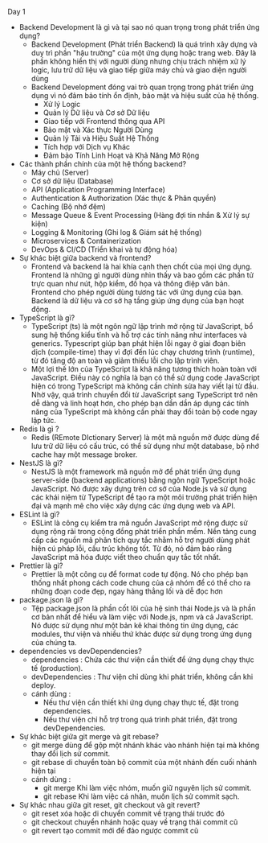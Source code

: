 Day 1

- Backend Development là gì và tại sao nó quan trọng trong phát triển ứng dụng?
  - Backend Development (Phát triển Backend) là quá trình xây dựng và duy trì phần "hậu trường" của một ứng dụng hoặc trang web. Đây là phần không hiển thị với người dùng nhưng chịu trách nhiệm xử lý logic, lưu trữ dữ liệu và giao tiếp giữa máy chủ và giao diện người dùng
  - Backend Development đóng vai trò quan trọng trong phát triển ứng dụng vì nó đảm bảo tính ổn định, bảo mật và hiệu suất của hệ thống.
    - Xử lý Logic
    - Quản lý Dữ liệu và Cơ sở Dữ liệu
    - Giao tiếp với Frontend thông qua API
    - Bảo mật và Xác thực Người Dùng
    - Quản lý Tải và Hiệu Suất Hệ Thống
    - Tích hợp với Dịch vụ Khác
    - Đảm bảo Tính Linh Hoạt và Khả Năng Mở Rộng
- Các thành phần chính của một hệ thống backend?
  - Máy chủ (Server)
  - Cơ sở dữ liệu (Database)
  - API (Application Programming Interface)
  - Authentication & Authorization (Xác thực & Phân quyền)
  - Caching (Bộ nhớ đệm)
  - Message Queue & Event Processing (Hàng đợi tin nhắn & Xử lý sự kiện)
  - Logging & Monitoring (Ghi log & Giám sát hệ thống)
  - Microservices & Containerization
  - DevOps & CI/CD (Triển khai và tự động hóa)
- Sự khác biệt giữa backend và frontend?
  - Frontend và backend là hai khía cạnh then chốt của mọi ứng dụng. Frontend là những gì người dùng nhìn thấy và bao gồm các phần tử trực quan như nút, hộp kiểm, đồ họa và thông điệp văn bản. Frontend cho phép người dùng tương tác với ứng dụng của bạn. Backend là dữ liệu và cơ sở hạ tầng giúp ứng dụng của bạn hoạt động.
- TypeScript là gì?
  - TypeScript (ts) là một ngôn ngữ lập trình mở rộng từ JavaScript, bổ sung hệ thống kiểu tĩnh và hỗ trợ các tính năng như interfaces và generics. Typescript giúp bạn phát hiện lỗi ngay ở giai đoạn biên dịch (compile-time) thay vì đợi đến lúc chạy chương trình (runtime), từ đó tăng độ an toàn và giảm thiểu lỗi cho lập trình viên.
  - Một lợi thế lớn của TypeScript là khả năng tương thích hoàn toàn với JavaScript. Điều này có nghĩa là bạn có thể sử dụng code JavaScript hiện có trong TypeScript mà không cần chỉnh sửa hay viết lại từ đầu. Nhờ vậy, quá trình chuyển đổi từ JavaScript sang TypeScript trở nên dễ dàng và linh hoạt hơn, cho phép bạn dần dần áp dụng các tính năng của TypeScript mà không cần phải thay đổi toàn bộ code ngay lập tức.
- Redis là gì ?
  - Redis (REmote DIctionary Server) là một mã nguồn mở được dùng để lưu trữ dữ liệu có cấu trúc, có thể sử dụng như một database, bộ nhớ cache hay một message broker.
- NestJS là gì?
  - NestJS là một framework mã nguồn mở để phát triển ứng dụng server-side (backend applications) bằng ngôn ngữ TypeScript hoặc JavaScript. Nó được xây dựng trên cơ sở của Node.js và sử dụng các khái niệm từ TypeScript để tạo ra một môi trường phát triển hiện đại và mạnh mẽ cho việc xây dựng các ứng dụng web và API.
- ESLint là gì?
  - ESLint là công cụ kiểm tra mã nguồn JavaScript mở rộng được sử dụng rộng rãi trong cộng đồng phát triển phần mềm. Nền tảng cung cấp các nguồn mã phân tích quy tắc nhằm hỗ trợ người dùng phát hiện cú pháp lỗi, cấu trúc không tốt. Từ đó, nó đảm bảo rằng JavaScript mã hóa được viết theo chuẩn quy tắc tốt nhất.
- Prettier là gì?
  - Prettier là một công cụ để format code tự động. Nó cho phép bạn thống nhất phong cách code chung của cả nhóm để có thể cho ra những đoạn code đẹp, ngay hàng thẳng lối và dễ đọc hơn
- package.json là gì?
  - Tệp package.json là phần cốt lõi của hệ sinh thái Node.js và là phần cơ bản nhất để hiểu và làm việc với Node.js, npm và cả JavaScript. Nó được sử dụng như một bản kê khai thông tin ứng dụng, các modules, thư viện và nhiều thứ khác được sử dụng trong ứng dụng của chúng ta.
- dependencies vs devDependencies?
  - dependencies : Chứa các thư viện cần thiết để ứng dụng chạy thực tế (production).
  - devDependencies : Thư viện chỉ dùng khi phát triển, không cần khi deploy.
  - cánh dùng :
    - Nếu thư viện cần thiết khi ứng dụng chạy thực tế, đặt trong dependencies.
    - Nếu thư viện chỉ hỗ trợ trong quá trình phát triển, đặt trong devDependencies.
- Sự khác biệt giữa git merge và git rebase?
  - git merge dùng để gộp một nhánh khác vào nhánh hiện tại mà không thay đổi lịch sử commit.
  - git rebase di chuyển toàn bộ commit của một nhánh đến cuối nhánh hiện tại
  - cánh dùng :
    - git merge Khi làm việc nhóm, muốn giữ nguyên lịch sử commit.
    - git rebase Khi làm việc cá nhân, muốn lịch sử commit sạch.
- Sự khác nhau giữa git reset, git checkout và git revert?
  - git reset xóa hoặc di chuyển commit về trạng thái trước đó
  - git checkout chuyển nhánh hoặc quay về trạng thái commit cũ
  - git revert tạo commit mới để đảo ngược commit cũ

